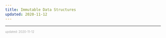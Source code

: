 ```yaml
---
title: Immutable Data Structures
updated: 2020-11-12
---
```


---

<sup><sub><font color="#a6a6a6">updated: 2020-11-12</font></sub></sup>
